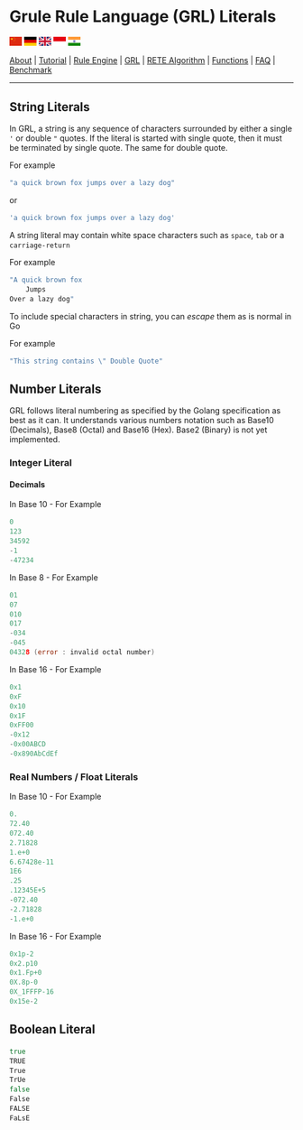 # Grule Rule Language (GRL) Literals

<a href="GRL_Literals_cn.md"><img src="https://github.com/lipis/flag-icons/blob/main/flags/4x3/cn.svg?raw=true" alt="GRL_Literals_cn" width="22"/></a>
<a href="GRL_Literals_de.md"><img src="https://github.com/lipis/flag-icons/blob/main/flags/4x3/de.svg?raw=true" alt="GRL_Literals_de" width="22"/></a>
<a href="GRL_Literals_gb.md"><img src="https://github.com/lipis/flag-icons/blob/main/flags/4x3/gb.svg?raw=true" alt="GRL_Literals_gb" width="22"/></a>
<a href="GRL_Literals_id.md"><img src="https://github.com/lipis/flag-icons/blob/main/flags/4x3/id.svg?raw=true" alt="GRL_Literals_id" width="22"/></a>
<a href="GRL_Literals_in.md"><img src="https://github.com/lipis/flag-icons/blob/main/flags/4x3/in.svg?raw=true" alt="GRL_Literals_in" width="22"/></a>

[About](About_in.md) | [Tutorial](Tutorial_in.md) | [Rule Engine](RuleEngine_in.md) | [GRL](GRL_in.md) | [RETE Algorithm](RETE_in.md) | [Functions](Function_in.md) | [FAQ](FAQ_in.md) | [Benchmark](Benchmarking_in.md)

---

## String Literals

In GRL, a string is any sequence of characters surrounded by either a single `'` or double `"` quotes.
If the literal is started with single quote, then it must be terminated by single quote. The same for double quote.

For example

```go
"a quick brown fox jumps over a lazy dog"
```

or

```go
'a quick brown fox jumps over a lazy dog'
```

A string literal may contain white space characters such as `space`, `tab` or a
`carriage-return`

For example

```go
"A quick brown fox
    Jumps
Over a lazy dog"
```

To include special characters in string, you can *escape* them as is normal in Go

For example

```go
"This string contains \" Double Quote"
```

## Number Literals

GRL follows literal numbering as specified by the Golang specification as best
as it can. It understands various numbers notation such as
Base10 (Decimals), Base8 (Octal) and Base16 (Hex). Base2 (Binary) is not yet implemented.

### Integer Literal

#### Decimals

In Base 10 - For Example

```go
0
123
34592
-1
-47234
```

In Base 8 - For Example

```go
01
07
010
017
-034
-045
04328 (error : invalid octal number)
```

In Base 16 - For Example

```go
0x1
0xF
0x10
0x1F
0xFF00
-0x12
-0x00ABCD
-0x890AbCdEf
```

### Real Numbers / Float Literals

In Base 10 - For Example

```go
0.
72.40
072.40
2.71828
1.e+0
6.67428e-11
1E6
.25
.12345E+5
-072.40
-2.71828
-1.e+0
```

In Base 16 - For Example

```go
0x1p-2 
0x2.p10
0x1.Fp+0
0X.8p-0
0X_1FFFP-16
0x15e-2
```

## Boolean Literal

```go
true
TRUE
True
TrUe
false
False
FALSE
FaLsE
```
